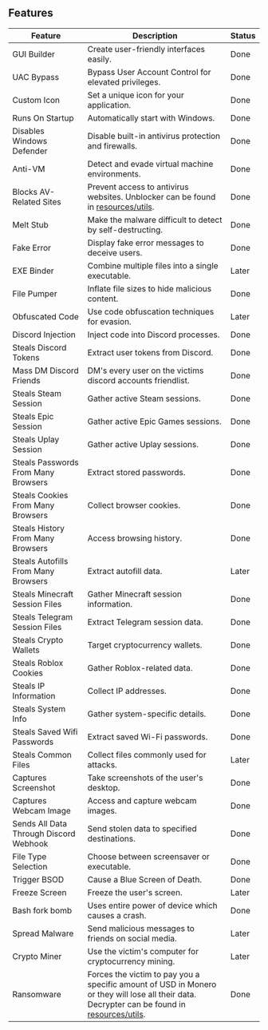 ## Features

| Feature                               | Description                                                                                                                                                                                                          | Status |
|---------------------------------------|----------------------------------------------------------------------------------------------------------------------------------------------------------------------------------------------------------------------|--------|
| GUI Builder                           | Create user-friendly interfaces easily.                                                                                                                                                                              | Done   |
| UAC Bypass                            | Bypass User Account Control for elevated privileges.                                                                                                                                                                 | Done   |
| Custom Icon                           | Set a unique icon for your application.                                                                                                                                                                              | Done   |
| Runs On Startup                       | Automatically start with Windows.                                                                                                                                                                                    | Done   |
| Disables Windows Defender             | Disable built-in antivirus protection and firewalls.                                                                                                                                                                 | Done   |
| Anti-VM                               | Detect and evade virtual machine environments.                                                                                                                                                                       | Done   |
| Blocks AV-Related Sites               | Prevent access to antivirus websites. Unblocker can be found in [resources/utils](https://github.com/DamagingRose/Rose-Grabber/tree/main/resources/utils).                                                           | Done   |
| Melt Stub                             | Make the malware difficult to detect by self-destructing.                                                                                                                                                            | Done   |
| Fake Error                            | Display fake error messages to deceive users.                                                                                                                                                                        | Done   |
| EXE Binder                            | Combine multiple files into a single executable.                                                                                                                                                                     | Later  |
| File Pumper                           | Inflate file sizes to hide malicious content.                                                                                                                                                                        | Done   |
| Obfuscated Code                       | Use code obfuscation techniques for evasion.                                                                                                                                                                         | Later  |
| Discord Injection                     | Inject code into Discord processes.                                                                                                                                                                                  | Done   |
| Steals Discord Tokens                 | Extract user tokens from Discord.                                                                                                                                                                                    | Done   |
| Mass DM Discord Friends               | DM's every user on the victims discord accounts friendlist.                                                                                                                                                          | Done   |
| Steals Steam Session                  | Gather active Steam sessions.                                                                                                                                                                                        | Done   |
| Steals Epic Session                   | Gather active Epic Games sessions.                                                                                                                                                                                   | Done   |
| Steals Uplay Session                  | Gather active Uplay sessions.                                                                                                                                                                                        | Done   |
| Steals Passwords From Many Browsers   | Extract stored passwords.                                                                                                                                                                                            | Done   |
| Steals Cookies From Many Browsers     | Collect browser cookies.                                                                                                                                                                                             | Done   |
| Steals History From Many Browsers     | Access browsing history.                                                                                                                                                                                             | Done   |
| Steals Autofills From Many Browsers   | Extract autofill data.                                                                                                                                                                                               | Later  |
| Steals Minecraft Session Files        | Gather Minecraft session information.                                                                                                                                                                                | Done   |
| Steals Telegram Session Files         | Extract Telegram session data.                                                                                                                                                                                       | Done   |
| Steals Crypto Wallets                 | Target cryptocurrency wallets.                                                                                                                                                                                       | Done   |
| Steals Roblox Cookies                 | Gather Roblox-related data.                                                                                                                                                                                          | Done   |
| Steals IP Information                 | Collect IP addresses.                                                                                                                                                                                                | Done   |
| Steals System Info                    | Gather system-specific details.                                                                                                                                                                                      | Done   |
| Steals Saved Wifi Passwords           | Extract saved Wi-Fi passwords.                                                                                                                                                                                       | Done   |
| Steals Common Files                   | Collect files commonly used for attacks.                                                                                                                                                                             | Later  |
| Captures Screenshot                   | Take screenshots of the user's desktop.                                                                                                                                                                              | Done   |
| Captures Webcam Image                 | Access and capture webcam images.                                                                                                                                                                                    | Done   |
| Sends All Data Through Discord Webhook | Send stolen data to specified destinations.                                                                                                                                                                          | Done   |
| File Type Selection                   | Choose between screensaver or executable.                                                                                                                                                                            | Done   |
| Trigger BSOD                          | Cause a Blue Screen of Death.                                                                                                                                                                                        | Done   |
| Freeze Screen                         | Freeze the user's screen.                                                                                                                                                                                            | Later  |
| Bash fork bomb                        | Uses entire power of device which causes a crash.                                                                                                                                                                    | Done   |
| Spread Malware                        | Send malicious messages to friends on social media.                                                                                                                                                                  | Later  |
| Crypto Miner                          | Use the victim's computer for cryptocurrency mining.                                                                                                                                                                 | Later  |
| Ransomware                            | Forces the victim to pay you a specific amount of USD in Monero or they will lose all their data. Decrypter can be found in [resources/utils](https://github.com/DamagingRose/Rose-Grabber/tree/main/resources/utils). | Done   |